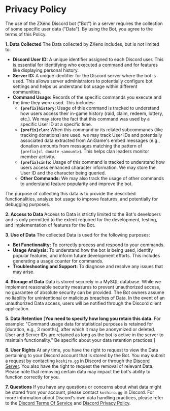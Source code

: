 # Privacy Policy

The use of the ZXeno Discord bot ("Bot") in a server requires the collection of some specific user data ("Data"). By using the Bot, you agree to the terms of this Policy.

**1. Data Collected**
The Data collected by ZXeno includes, but is not limited to:
* **Discord User ID:** A unique identifier assigned to each Discord user. This is essential for identifying who executed a command and for features like displaying personal history.
* **Server ID:** A unique identifier for the Discord server where the bot is used. This allows server administrators to potentially configure bot settings and helps us understand bot usage within different communities.
* **Command Usage:** Records of the specific commands you execute and the time they were used. This includes:
  * **`{prefix}history`:** Usage of this command is tracked to understand how users access their in-game history (raid, claim, redeem, lottery, etc.). We may store the fact that this command was used by a specific User ID at a specific time.
  * **`{prefix}clan`:** When this command or its related subcommands (like tracking donations) are used, we may track User IDs and potentially associated data extracted from AniGame's embed messages (e.g., donation amounts from messages matching the pattern of `{prefix}cl donate <amount>`). This helps clan leaders monitor member activity.
  * **`{prefix}cinfo`:** Usage of this command is tracked to understand how users access enhanced character information. We may store the User ID and the character being queried.
  * **Other Commands:** We may also track the usage of other commands to understand feature popularity and improve the bot.

The purpose of collecting this data is to provide the described functionalities, analyze bot usage to improve features, and potentially for debugging purposes.

**2. Access to Data**
Access to Data is strictly limited to the Bot's developers and is only permitted to the extent required for the development, testing, and implementation of features for the Bot.

**3. Use of Data**
The collected Data is used for the following purposes:
 * **Bot Functionality:** To correctly process and respond to your commands.
 * **Usage Analysis:** To understand how the bot is being used, identify popular features, and inform future development efforts. This includes generating a usage counter for commands.
 * **Troubleshooting and Support:** To diagnose and resolve any issues that may arise.

**4. Storage of Data**
Data is stored securely in a MySQL database. While we implement reasonable security measures to prevent unauthorized access, no guarantee of absolute security can be provided. The Bot owners assume no liability for unintentional or malicious breaches of Data. In the event of an unauthorized Data access, users will be notified through the Discord client application.

**5. Data Retention**
[**You need to specify how long you retain this data.** For example: "Command usage data for statistical purposes is retained for [duration, e.g., 3 months], after which it may be anonymized or deleted. User and Server IDs are retained as long as the bot is active in the server to maintain functionality." Be specific about your data retention practices.]

**6. User Rights**
At any time, you have the right to request to view the Data pertaining to your Discord account that is stored by the Bot. You may submit a request by contacting `koshiro.gg` in Discord or through the [Discord Server](https://support.zxeno.space/). You also have the right to request the removal of relevant Data. Please note that removing certain data may impact the bot's ability to function correctly for you.

**7. Questions**
If you have any questions or concerns about what data might be stored from your account, please contact `koshiro.gg` in Discord. For more information about Discord's own data handling practices, please refer to the [Discord Terms Of Service](https://discord.com/terms) and [Discord Privacy Policy](https://discord.com/privacy).
